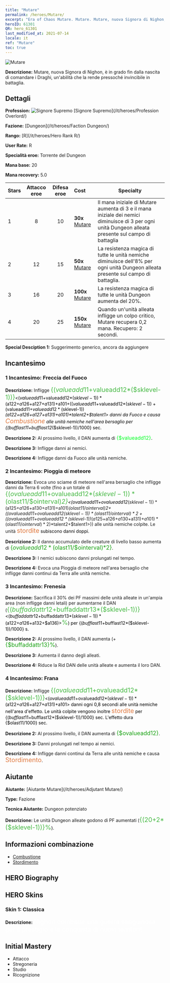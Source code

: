 ```yaml
---
title: "Mutare"
permalink: /heroes/Mutare/
excerpt: "Era of Chaos Mutare. Mutare. Mutare, nuova Signora di Nighon, è in grado fin dalla nascita di comandare i Draghi, un'abilità che la rende pressoché invincibile in battaglia."
heroID: 61301
QR: hero_61301
last_modified_at: 2021-07-14
locale: it
ref: "Mutare"
toc: true
---
```

  ![Mutare](/images/h/h_Mutare.jpg)

 **Descrizione:** Mutare, nuova Signora di Nighon, è in grado fin dalla nascita di comandare i Draghi, un'abilità che la rende pressoché invincibile in battaglia.
## Dettagli
 **Profession:** ![Signore Supremo](/images/h/h_prof_16.png)  [Signore Supremo](/it/heroes/Profession Overlord/)

 **Fazione:** [Dungeon](/it/heroes/Faction Dungeon/)

 **Rango:** [R](/it/heroes/Hero Rank R/)

 **User Rate:** R

 **Specialità eroe:** Torrente del Dungeon

 **Mana base:** 20

 **Mana recovery:** 5.0


  | Stars | Attacco eroe | Difesa eroe | Cost |     Specialty     |
  |---------|:---------------:|:---------------:|:--|--------------------|
  |    1    | 8 | 10 | **30x** [Mutare](/ItemsIT/her_389/) | Il mana iniziale di Mutare aumenta di 3 e il mana iniziale dei nemici diminuisce di 3 per ogni unità Dungeon alleata presente sul campo di battaglia |
  |    2    | 12 | 15 | **50x** [Mutare](/ItemsIT/her_389/) | La resistenza magica di tutte le unità nemiche diminuisce dell'8% per ogni unità Dungeon alleata presente sul campo di battaglia. |
  |    3    | 16 | 20 | **100x** [Mutare](/ItemsIT/her_389/) | La resistenza magica di tutte le unità Dungeon aumenta del 20%. |
  |    4    | 20 | 25 | **150x** [Mutare](/ItemsIT/her_389/) | Quando un'unità alleata infligge un colpo critico, Mutare recupera 0,2 mana. Recupero: 2 secondi. |

 **Special Desciption 1:** Suggerimento generico, ancora da aggiungere

## Incantesimo
### 1 Incantesimo: Freccia del Fuoco
 **Descrizione:** Infligge <span style="color: #48b946;font-size:20px">{($valueadd11+$valueadd12*($sklevel-1))}</span><span style="color: black"><($valueadd11+$valueadd12*($sklevel-1))*($a122+$a126+$a127+$a131)+$a101+(($valueadd11+$valueadd12*($sklevel-1))+($valueadd11+$valueadd12*($sklevel-1))*($a122+$a126+$a127+$a131)+$a101)*$talent2+$talent1> danni da Fuoco e causa <span style="color: #e07c44;font-size:20px">Combustione</span><span style="color: black"> alle unità nemiche nell'area bersaglio per {($bufflast11+$bufflast12*($sklevel-1))/1000} sec.

 **Descrizione 2:** Al prossimo livello, il DAN aumenta di <span style="color: #00ff22;font-size:16px">{$valueadd12}</span><span style="color: black">.

 **Descrizione 3:** Infligge danni ai nemici.

 **Descrizione 4:** Infligge danni da Fuoco alle unità nemiche.

### 2 Incantesimo: Pioggia di meteore
 **Descrizione:** Evoca uno sciame di meteore nell'area bersaglio che infligge danni da Terra 6 volte (fino a un totale di <span style="color: #48b946;font-size:20px">{($ovalueadd11+$ovalueadd12*($sklevel-1))*($olast11/$ointerval)*2}</span><span style="color: black"><($ovalueadd11+$ovalueadd12*($sklevel-1))*($a125+$a126+$a130+$a131)+$a101)*($olast11/$ointerval)*2+(($ovalueadd11+$ovalueadd12*($sklevel-1))*($olast11/$ointerval)*2+(($ovalueadd11+$ovalueadd12*($sklevel-1))*($a125+$a126+$a130+$a131)+$a101)*($olast11/$ointerval)*2)*$talent2+$talent1>)) alle unità nemiche colpite. Le unità <span style="color: #e07c44;font-size:20px">stordite</span><span style="color: black"> subiscono danni doppi.

 **Descrizione 2:** Il danno accumulato delle creature di livello basso aumenta di <span style="color: #1ca216;font-size:18px">{$ovalueadd12*($olast11/$ointerval)*2}</span><span style="color: black">.

 **Descrizione 3:** I nemici subiscono danni prolungati nel tempo.

 **Descrizione 4:** Evoca una Pioggia di meteore nell'area bersaglio che infligge danni continui da Terra alle unità nemiche.

### 3 Incantesimo: Frenesia
 **Descrizione:** Sacrifica il 30% dei PF massimi delle unità alleate in un'ampia area (non infligge danni letali) per aumentarne il DAN (<span style="color: #48b946;font-size:20px">{($buffaddattr12+$buffaddattr13*($sklevel-1))}</span><span style="color: black"><($buffaddattr12+$buffaddattr13*($sklevel-1))*($a122+$a126+$a132+$a136)><span style="color: #48b946;font-size:20px">%</span><span style="color: black">) per {($bufflast11+$bufflast12*($sklevel-1))/1000} s.

 **Descrizione 2:** Al prossimo livello, il DAN aumenta (+<span style="color: #1ca216;font-size:18px">{$buffaddattr13}%</span><span style="color: black">).

 **Descrizione 3:**  Aumenta il danno degli alleati.

 **Descrizione 4:** Riduce la Rid DAN delle unità alleate e aumenta il loro DAN.

### 4 Incantesimo: Frana
 **Descrizione:** Infligge <span style="color: #48b946;font-size:20px">{($ovalueadd11+$ovalueadd12*($sklevel-1))}</span><span style="color: black"><($ovalueadd11+$ovalueadd12*($sklevel-1))*($a122+$a126+$a127+$a131)+$a101> danni ogni 0,8 secondi alle unità nemiche nell'area d'effetto. Le unità colpite vengono inoltre <span style="color: #e07c44;font-size:20px">stordite</span><span style="color: black"> per {($bufflast11+$bufflast12*($sklevel-1))/1000} sec. L'effetto dura {$olast11/1000} sec.

 **Descrizione 2:** Al prossimo livello, il DAN aumenta di <span style="color: #1ca216;font-size:18px">{$ovalueadd12}</span><span style="color: black">.

 **Descrizione 3:** Danni prolungati nel tempo ai nemici.

 **Descrizione 4:** Infligge danni continui da Terra alle unità nemiche e causa <span style="color: #e07c44;font-size:20px">Stordimento</span><span style="color: black">.


## Aiutante

 **Aiutante:**  [Aiutante Mutare](/it/heroes/Adjutant Mutare/) 

 **Type:**  Fazione 

 **Tecnica Aiutante:**  Dungeon potenziato 

 **Descrizione:** Le unità Dungeon alleate godono di PF aumentati (<span style="color: #48b946;font-size:20px">{(20+2*($sklevel-1))}%</span><span style="color: black">).

## Informazioni combinazione

* [Combustione](/it/combination/Combustione/) 
* [Stordimento](/it/combination/Stordimento/) 

## HERO Biography

## HERO Skins
### Skin 1: **Classica**

 **Descrizione:** <span style="color: #ffffff;font-size:20px">Nighon combatte una guerra sanguinosa per il prestigio e la conquista di nuovi territori!</span>



## Initial Mastery
   - Attacco
   - Stregoneria
   - Studio
   - Ricognizione
